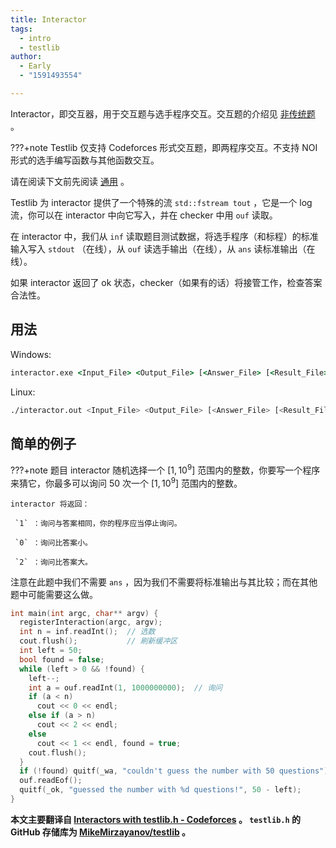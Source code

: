 ```yaml
---
title: Interactor
tags:
  - intro
  - testlib
author:
  - Early
  - "1591493554"

---
```


Interactor，即交互器，用于交互题与选手程序交互。交互题的介绍见 [非传统题](../non-trad.md#_3) 。

???+note
    Testlib 仅支持 Codeforces 形式交互题，即两程序交互。不支持 NOI 形式的选手编写函数与其他函数交互。

请在阅读下文前先阅读 [通用](./general.md) 。

Testlib 为 interactor 提供了一个特殊的流 `std::fstream tout` ，它是一个 log 流，你可以在 interactor 中向它写入，并在 checker 中用 `ouf` 读取。

在 interactor 中，我们从 `inf` 读取题目测试数据，将选手程序（和标程）的标准输入写入 `stdout` （在线），从 `ouf` 读选手输出（在线），从 `ans` 读标准输出（在线）。

如果 interactor 返回了 ok 状态，checker（如果有的话）将接管工作，检查答案合法性。

## 用法

Windows:

```bat
interactor.exe <Input_File> <Output_File> [<Answer_File> [<Result_File> [-appes]]],
```

Linux:

```bash
./interactor.out <Input_File> <Output_File> [<Answer_File> [<Result_File> [-appes]]],
```

## 简单的例子

???+note 题目
    interactor 随机选择一个 $[1,10^9]$ 范围内的整数，你要写一个程序来猜它，你最多可以询问 $50$ 次一个 $[1,10^9]$ 范围内的整数。

    interactor 将返回：

     `1` ：询问与答案相同，你的程序应当停止询问。

     `0` ：询问比答案小。

     `2` ：询问比答案大。

注意在此题中我们不需要 `ans` ，因为我们不需要将标准输出与其比较；而在其他题中可能需要这么做。

```cpp
int main(int argc, char** argv) {
  registerInteraction(argc, argv);
  int n = inf.readInt();  // 选数
  cout.flush();           // 刷新缓冲区
  int left = 50;
  bool found = false;
  while (left > 0 && !found) {
    left--;
    int a = ouf.readInt(1, 1000000000);  // 询问
    if (a < n)
      cout << 0 << endl;
    else if (a > n)
      cout << 2 << endl;
    else
      cout << 1 << endl, found = true;
    cout.flush();
  }
  if (!found) quitf(_wa, "couldn't guess the number with 50 questions");
  ouf.readEof();
  quitf(_ok, "guessed the number with %d questions!", 50 - left);
}
```

 **本文主要翻译自 [Interactors with testlib.h - Codeforces](https://codeforces.com/blog/entry/18455) 。 `testlib.h` 的 GitHub 存储库为 [MikeMirzayanov/testlib](https://github.com/MikeMirzayanov/testlib) 。** 
